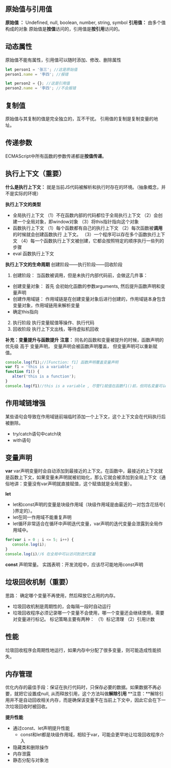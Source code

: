 ## 原始值与引用值

**原始值 ：** Undefined, null, boolean, number, string, symbol
**引用值：** 由多个值构成的对象
原始值是**按值**访问的，引用值是**按引用**访问的。

## 动态属性
原始值不能有属性，引用值可以随时添加、修改、删除属性
```js
let person1 = '张三'; //这是原始值
person1.name = '李四'; //报错

let person2 = {}; //这是引用值
person2.name = '李四'; //不会报错
```

## 复制值
原始值与其复制的值是完全独立的，互不干扰。
引用值的复制是复制变量的地址。

## 传递参数
ECMAScript中所有函数的参数传递都是**按值传递**。

## 执行上下文（重要）
**什么是执行上下文：** 就是当前JS代码被解析和执行时存在的环境。（抽象概念，并不是实际的环境）

**执行上下文的类型**
- 全局执行上下文
（1）不在函数内部的代码都位于全局执行上下文
（2）会创建一个全局对象，即window对象
（3）将this指针指向这个对象
- 函数执行上下文
（1）每个函数都有自己的执行上下文
（2）每次函数被**调用**的时候就会创建函数执行 上下文。
（3）一个程序可以存在多个函数执行上下文
（4）每一个函数执行上下文被创建，它都会按照特定的顺序执行一些列的步骤
- eval 函数执行上下文

**执行上下文的生命周期**
创建阶段——执行阶段——回收阶段
1. 创建阶段：
当函数被调用，但是未执行内部代码前，会做这几件事：
- 创建变量对象： 首先 会初始化函数的参数arguments, 然后提升函数声明和变量声明
- 创建作用域链： 作用域链是在创建变量对象后进行创建的，作用域链本身包含变量对象，作用域链用来解析变量
- 确定this指向
2. 执行阶段
执行变量赋值等操作、执行代码
3. 回收阶段
执行上下文出栈，等待虚拟机回收

**补充：变量提升与函数提升**
**注意：** 同名的函数和变量被提升的时候，函数声明的优先级 高于 变量声明， 变量声明会被函数声明覆盖， 但变量声明可以重新赋值。
```js
console.log(f1);//[Function: f1] 函数声明覆盖变量声明
var f1 = 'this is a variable';
function f1() { 
   alter('this is a function');
}
console.log(f1)//this is a variable , 尽管f1赋值在函数f1()前，但同名变量可以重新赋值
```

## 作用域链增强
某些语句会导致在作用域链前端临时添加一个上下文，这个上下文会在代码执行后被删除。
- try/catch语句中catch块
- with语句

## 变量声明
**var**
 var声明变量时会自动添加到最接近的上下文。在函数中，最接近的上下文就是函数上下文，如果变量未声明就被初始化，那么它就会被添加到全局上下文（通俗地讲：变量没有var声明就直接赋值，这个赋值就是全局变量）。

**let**
- let和const声明的变量是块级作用域（块级作用域是由最近的一对包含花括号{ }界定的）。
- let在同一作用域不能重复声明
- let循环非常适合在循环中声明迭代变量，var声明的迭代变量会泄露到全局作用域中。
```js
for(var i = 0 ; i <= 5; i++) {
   console.log(i);
}
console.log(i)//6 在全局中可以访问到迭代变量
```

**const**
声明常量。
实践表明：开发流程中，应该尽可能地用const声明

## 垃圾回收机制（重要）
思路： 确定哪个变量不再使用，然后释放它占用的内存。
- 垃圾回收机制是周期性的，会每隔一段时自动运行
- 垃圾回收程序必须记录哪一个变量不会使用，哪一个变量还会继续使用，需要对变量进行标记。 标记策略主要有两种：
  （1）标记清理
  （2）引用计数

## 性能
垃圾回收程序会周期性地运行，如果内存中分配了很多变量，则可能造成性能损失。

## 内存管理
优化内存的最佳手段：保证在执行代码时，只保存必要的数据。如果数据不再必要，就把它设置成null, 从而释放引用，这个方法叫做**解除引用**
**注意：**解除引用并不是自动回收相关内存，而是确保该变量不在当前上下文中，因此它会在下一次垃圾回收时被回收。

**提升性能**
- 通过const、let声明提升性能
  - const和let都是块级作用域，相较于var，可能会更早地让垃圾回收程序介入
- 隐藏类和删除操作
- 内存泄露 
- 静态分配与对象池

